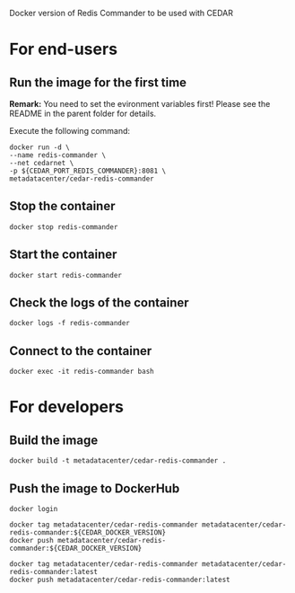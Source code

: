 Docker version of Redis Commander to be used with CEDAR

# For end-users

## Run the image for the first time

**Remark:** You need to set the evironment variables first! Please see the README in the parent folder for details.

Execute the following command:

````
docker run -d \
--name redis-commander \
--net cedarnet \
-p ${CEDAR_PORT_REDIS_COMMANDER}:8081 \
metadatacenter/cedar-redis-commander
````

## Stop the container

    docker stop redis-commander

## Start the container

    docker start redis-commander

## Check the logs of the container

    docker logs -f redis-commander

## Connect to the container

    docker exec -it redis-commander bash

# For developers

## Build the image

````
docker build -t metadatacenter/cedar-redis-commander .
````

## Push the image to DockerHub

````
docker login

docker tag metadatacenter/cedar-redis-commander metadatacenter/cedar-redis-commander:${CEDAR_DOCKER_VERSION}
docker push metadatacenter/cedar-redis-commander:${CEDAR_DOCKER_VERSION}

docker tag metadatacenter/cedar-redis-commander metadatacenter/cedar-redis-commander:latest
docker push metadatacenter/cedar-redis-commander:latest
````